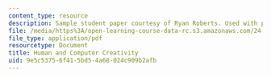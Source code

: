 ```yaml
---
content_type: resource
description: Sample student paper courtesy of Ryan Roberts. Used with permission.
file: /media/https%3A/open-learning-course-data-rc.s3.amazonaws.com/24-262-feeling-and-imagination-in-art-science-and-technology-spring-2004/9e5c53756f415bd54a68024c909b2afb_24262wed_1145pm1.pdf
file_type: application/pdf
resourcetype: Document
title: Human and Computer Creativity
uid: 9e5c5375-6f41-5bd5-4a68-024c909b2afb
---
```

